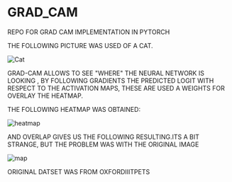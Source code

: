 # GRAD_CAM
REPO FOR GRAD CAM IMPLEMENTATION IN PYTORCH


THE FOLLOWING PICTURE WAS USED OF A CAT. 

![Cat](https://user-images.githubusercontent.com/17704242/208403165-2686e97e-c598-40f0-acaa-bf287d136616.png)



GRAD-CAM ALLOWS TO SEE "WHERE" THE NEURAL NETWORK IS LOOKING , BY FOLLOWING GRADIENTS  THE PREDICTED LOGIT WITH RESPECT TO THE ACTIVATION MAPS,
THESE ARE USED A WEIGHTS FOR OVERLAY THE HEATMAP.

THE FOLLOWING HEATMAP WAS OBTAINED:


![heatmap](https://user-images.githubusercontent.com/17704242/208403308-d14ebd58-b4ae-4826-ad66-4a544ae056d3.png)


AND OVERLAP GIVES US THE FOLLOWING RESULTING.ITS A BIT STRANGE, BUT THE PROBLEM WAS WITH THE ORIGINAL IMAGE 

![map](https://user-images.githubusercontent.com/17704242/208403333-1c301313-8679-45b3-9849-b9a51b482f2d.png)



ORIGINAL DATSET WAS FROM OXFORDIIITPETS
